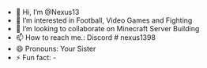 - 👋 Hi, I’m @Nexus13
- 👀 I’m interested in Football, Video Games and Fighting
- 💞️ I’m looking to collaborate on Minecraft Server Building
- 📫 How to reach me.: Discord # nexus1398 
- 😄 Pronouns: Your Sister
- ⚡ Fun fact: -

<!---
Nexus13DE/Nexus13DE is a ✨ special ✨ repository because its `README.md` (this file) appears on your GitHub profile.
You can click the Preview link to take a look at your changes.
--->
